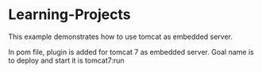 # Learning-Projects
This example demonstrates how to use tomcat as embedded server.

In pom file, plugin is added for tomcat 7 as embedded server. Goal name is to deploy and start it is tomcat7:run
